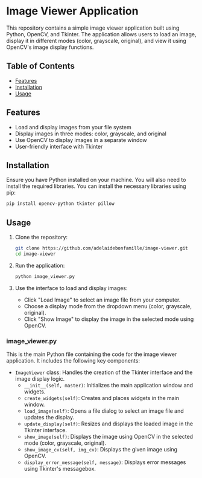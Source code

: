 # Image Viewer Application

This repository contains a simple image viewer application built using Python, OpenCV, and Tkinter. The application allows users to load an image, display it in different modes (color, grayscale, original), and view it using OpenCV's image display functions.

## Table of Contents

- [Features](#features)
- [Installation](#installation)
- [Usage](#usage)

## Features

- Load and display images from your file system
- Display images in three modes: color, grayscale, and original
- Use OpenCV to display images in a separate window
- User-friendly interface with Tkinter

## Installation

Ensure you have Python installed on your machine. You will also need to install the required libraries. You can install the necessary libraries using pip:

```bash
pip install opencv-python tkinter pillow
```

## Usage

1. Clone the repository:
   ```bash
   git clone https://github.com/adelaidebonfamille/image-viewer.git
   cd image-viewer
   ```

2. Run the application:
   ```bash
   python image_viewer.py
   ```

3. Use the interface to load and display images:
   - Click "Load Image" to select an image file from your computer.
   - Choose a display mode from the dropdown menu (color, grayscale, original).
   - Click "Show Image" to display the image in the selected mode using OpenCV.



### image_viewer.py

This is the main Python file containing the code for the image viewer application. It includes the following key components:

- `ImageViewer` class: Handles the creation of the Tkinter interface and the image display logic.
  - `__init__(self, master)`: Initializes the main application window and widgets.
  - `create_widgets(self)`: Creates and places widgets in the main window.
  - `load_image(self)`: Opens a file dialog to select an image file and updates the display.
  - `update_display(self)`: Resizes and displays the loaded image in the Tkinter interface.
  - `show_image(self)`: Displays the image using OpenCV in the selected mode (color, grayscale, original).
  - `show_image_cv(self, img_cv)`: Displays the given image using OpenCV.
  - `display_error_message(self, message)`: Displays error messages using Tkinter's messagebox.
